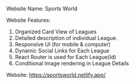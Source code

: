 Website Name: Sports World

Website Features:
1. Organized Card View of Leagues
2. Detailed description of individual League.
3. Responsive UI (for mobile & computer)
4. Dynamic Social Links for Each League
5. React Router is used for Each League(Id)
6. Conditional Image rendering in League Details

Website: https://sportsworld.netlify.app/
